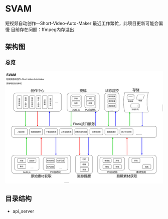 # SVAM
短视频自动创作--Short-Video-Auto-Maker
最近工作繁忙，此项目更新可能会偏慢
目前存在问题：ffmpeg内存溢出
## 架构图
### 总览
![](./总览.png)
## 目录结构
- api_server
